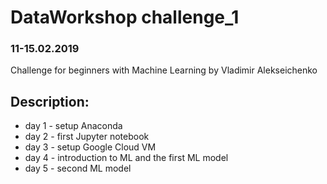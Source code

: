 # DataWorkshop challenge_1
### 11-15.02.2019
Challenge for beginners with Machine Learning by Vladimir Alekseichenko

## Description:
* day 1 - setup Anaconda
* day 2 - first Jupyter notebook
* day 3 - setup Google Cloud VM
* day 4 - introduction to ML and the first ML model
* day 5 - second ML model


